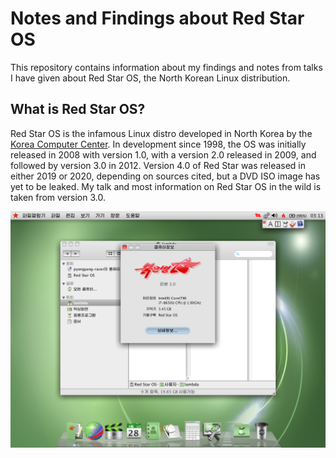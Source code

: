 # Notes and Findings about Red Star OS
This repository contains information about my findings and notes from talks I
have given about Red Star OS, the North Korean Linux distribution.

## What is Red Star OS?
Red Star OS is the infamous Linux distro developed in North Korea by the
[Korea Computer Center](https://en.wikipedia.org/wiki/Korea_Computer_Center).
In development since 1998, the OS was initially released in 2008 with version 1.0,
with a version 2.0 released in 2009, and followed by version 3.0 in 2012. Version
4.0 of Red Star was released in either 2019 or 2020, depending on sources cited, but
a DVD ISO image has yet to be leaked. My talk and most information on Red Star OS in
the wild is taken from version 3.0.

![The main desktop view of Red Star OS 3.0](/images/fresh_install.png)